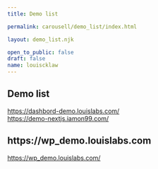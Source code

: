 ```yaml
---
title: Demo list

permalink: carousell/demo_list/index.html

layout: demo_list.njk

open_to_public: false
draft: false
name: louiscklaw
---
```


## Demo list

<div class="list-container">
<div class="list">
    <div>
        <a href="https://dashbord-demo.louislabs.com/"
            target="_blank" rel="noopener noreferrer"
            >
            https://dashbord-demo.louislabs.com/
        </a>
    </div>
    <div>
        <a href="https://demo-nextjs.iamon99.com/"
            target="_blank" rel="noopener noreferrer"
            >
            https://demo-nextjs.iamon99.com/
        </a>
    </div>
    <div>
        <h2>https://wp_demo.louislabs.com</h2>
        <a href="https://wp_demo.louislabs.com/"
            target="_blank" rel="noopener noreferrer"
            >
            https://wp_demo.louislabs.com/
        </a>
    </div>
    
</div>
</div>
